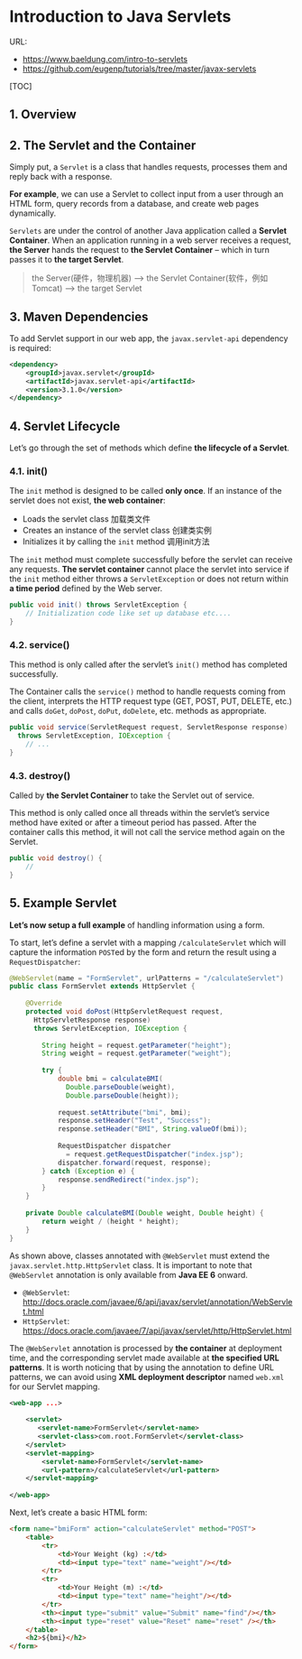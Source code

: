 # Introduction to Java Servlets

URL:

- https://www.baeldung.com/intro-to-servlets
- https://github.com/eugenp/tutorials/tree/master/javax-servlets

[TOC]

## 1. Overview

## 2. The Servlet and the Container

Simply put, a `Servlet` is a class that handles requests, processes them and reply back with a response.

**For example**, we can use a Servlet to collect input from a user through an HTML form, query records from a database, and create web pages dynamically.

`Servlets` are under the control of another Java application called a **Servlet Container**. When an application running in a web server receives a request, **the Server** hands the request to **the Servlet Container** – which in turn passes it to **the target Servlet**.

> the Server(硬件，物理机器) --> the Servlet Container(软件，例如Tomcat) --> the target Servlet

## 3. Maven Dependencies

To add Servlet support in our web app, the `javax.servlet-api` dependency is required:

```xml
<dependency>
    <groupId>javax.servlet</groupId>
    <artifactId>javax.servlet-api</artifactId>
    <version>3.1.0</version>
</dependency>
```

## 4. Servlet Lifecycle

Let’s go through the set of methods which define **the lifecycle of a Servlet**.

### 4.1. init()
The `init` method is designed to be called **only once**. If an instance of the servlet does not exist, **the web container**:

- Loads the servlet class 加载类文件
- Creates an instance of the servlet class 创建类实例
- Initializes it by calling the `init` method 调用init方法

The `init` method must complete successfully before the servlet can receive any requests. **The servlet container** cannot place the servlet into service if the `init` method either throws a `ServletException` or does not return within **a time period** defined by the Web server.

```java
public void init() throws ServletException {
    // Initialization code like set up database etc....
}
```

### 4.2. service()

This method is only called after the servlet’s `init()` method has completed successfully.

The Container calls the `service()` method to handle requests coming from the client, interprets the HTTP request type (GET, POST, PUT, DELETE, etc.) and calls `doGet`, `doPost`, `doPut`, `doDelete`, etc. methods as appropriate.

```java
public void service(ServletRequest request, ServletResponse response) 
  throws ServletException, IOException {
    // ...
}
```

### 4.3. destroy()

Called by **the Servlet Container** to take the Servlet out of service.

This method is only called once all threads within the servlet’s service method have exited or after a timeout period has passed. After the container calls this method, it will not call the service method again on the Servlet.

```java
public void destroy() {
    // 
}
```

## 5. Example Servlet

**Let’s now setup a full example** of handling information using a form.

To start, let’s define a servlet with a mapping `/calculateServlet` which will capture the information `POST`ed by the form and return the result using a `RequestDispatcher`:

```java
@WebServlet(name = "FormServlet", urlPatterns = "/calculateServlet")
public class FormServlet extends HttpServlet {
 
    @Override
    protected void doPost(HttpServletRequest request, 
      HttpServletResponse response)
      throws ServletException, IOException {
 
        String height = request.getParameter("height");
        String weight = request.getParameter("weight");
 
        try {
            double bmi = calculateBMI(
              Double.parseDouble(weight), 
              Double.parseDouble(height));
             
            request.setAttribute("bmi", bmi);
            response.setHeader("Test", "Success");
            response.setHeader("BMI", String.valueOf(bmi));
 
            RequestDispatcher dispatcher 
              = request.getRequestDispatcher("index.jsp");
            dispatcher.forward(request, response);
        } catch (Exception e) {
            response.sendRedirect("index.jsp");
        }
    }
 
    private Double calculateBMI(Double weight, Double height) {
        return weight / (height * height);
    }
}
```

As shown above, classes annotated with `@WebServlet` must extend the `javax.servlet.http.HttpServlet` class. It is important to note that `@WebServlet` annotation is only available from **Java EE 6** onward.

- `@WebServlet`: http://docs.oracle.com/javaee/6/api/javax/servlet/annotation/WebServlet.html
- `HttpServlet`: https://docs.oracle.com/javaee/7/api/javax/servlet/http/HttpServlet.html

The `@WebServlet` annotation is processed by **the container** at deployment time, and the corresponding servlet made available at **the specified URL patterns**. It is worth noticing that by using the annotation to define URL patterns, we can avoid using **XML deployment descriptor** named `web.xml` for our Servlet mapping.

```xml
<web-app ...>
 
    <servlet>
       <servlet-name>FormServlet</servlet-name>
       <servlet-class>com.root.FormServlet</servlet-class>
    </servlet>
    <servlet-mapping>
        <servlet-name>FormServlet</servlet-name>
        <url-pattern>/calculateServlet</url-pattern>
    </servlet-mapping>
 
</web-app>
```

Next, let’s create a basic HTML form:

```html
<form name="bmiForm" action="calculateServlet" method="POST">
    <table>
        <tr>
            <td>Your Weight (kg) :</td>
            <td><input type="text" name="weight"/></td>
        </tr>
        <tr>
            <td>Your Height (m) :</td>
            <td><input type="text" name="height"/></td>
        </tr>
        <th><input type="submit" value="Submit" name="find"/></th>
        <th><input type="reset" value="Reset" name="reset" /></th>
    </table>
    <h2>${bmi}</h2>
</form>
```




